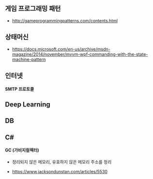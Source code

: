 ## 게임 프로그래밍 패턴
- http://gameprogrammingpatterns.com/contents.html

## 상태머신
- https://docs.microsoft.com/en-us/archive/msdn-magazine/2014/november/mvvm-wpf-commanding-with-the-state-machine-pattern

## 인터넷 
#### SMTP 프로토콜

## Deep Learning

## DB


## C#
#### GC (가비지컬렉터)
   - 정리되지 않은 메모리, 유효하지 않은 메모리 주소를 정리

- https://www.jacksondunstan.com/articles/5530
